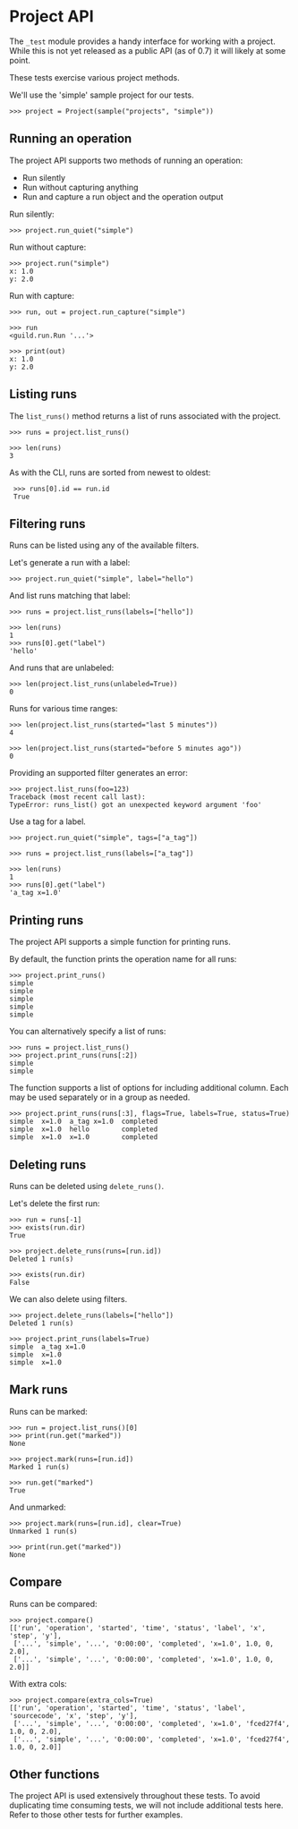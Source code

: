 # Project API

The `_test` module provides a handy interface for working with a
project. While this is not yet released as a public API (as of 0.7) it
will likely at some point.

These tests exercise various project methods.

We'll use the 'simple' sample project for our tests.

    >>> project = Project(sample("projects", "simple"))

## Running an operation

The project API supports two methods of running an operation:

 - Run silently
 - Run without capturing anything
 - Run and capture a run object and the operation output

Run silently:

    >>> project.run_quiet("simple")

Run without capture:

    >>> project.run("simple")
    x: 1.0
    y: 2.0

Run with capture:

    >>> run, out = project.run_capture("simple")

    >>> run
    <guild.run.Run '...'>

    >>> print(out)
    x: 1.0
    y: 2.0

## Listing runs

The `list_runs()` method returns a list of runs associated with the
project.

    >>> runs = project.list_runs()

    >>> len(runs)
    3

 As with the CLI, runs are sorted from newest to oldest:

     >>> runs[0].id == run.id
     True

## Filtering runs

Runs can be listed using any of the available filters.

Let's generate a run with a label:

    >>> project.run_quiet("simple", label="hello")

And list runs matching that label:

    >>> runs = project.list_runs(labels=["hello"])

    >>> len(runs)
    1
    >>> runs[0].get("label")
    'hello'

And runs that are unlabeled:

    >>> len(project.list_runs(unlabeled=True))
    0

Runs for various time ranges:

    >>> len(project.list_runs(started="last 5 minutes"))
    4

    >>> len(project.list_runs(started="before 5 minutes ago"))
    0

Providing an supported filter generates an error:

    >>> project.list_runs(foo=123)
    Traceback (most recent call last):
    TypeError: runs_list() got an unexpected keyword argument 'foo'

Use a tag for a label.

    >>> project.run_quiet("simple", tags=["a_tag"])

    >>> runs = project.list_runs(labels=["a_tag"])

    >>> len(runs)
    1
    >>> runs[0].get("label")
    'a_tag x=1.0'

## Printing runs

The project API supports a simple function for printing runs.

By default, the function prints the operation name for all runs:

    >>> project.print_runs()
    simple
    simple
    simple
    simple
    simple

You can alternatively specify a list of runs:

    >>> runs = project.list_runs()
    >>> project.print_runs(runs[:2])
    simple
    simple

The function supports a list of options for including additional
column. Each may be used separately or in a group as needed.

    >>> project.print_runs(runs[:3], flags=True, labels=True, status=True)
    simple  x=1.0  a_tag x=1.0  completed
    simple  x=1.0  hello        completed
    simple  x=1.0  x=1.0        completed

## Deleting runs

Runs can be deleted using `delete_runs()`.

Let's delete the first run:

    >>> run = runs[-1]
    >>> exists(run.dir)
    True

    >>> project.delete_runs(runs=[run.id])
    Deleted 1 run(s)

    >>> exists(run.dir)
    False

We can also delete using filters.

    >>> project.delete_runs(labels=["hello"])
    Deleted 1 run(s)

    >>> project.print_runs(labels=True)
    simple  a_tag x=1.0
    simple  x=1.0
    simple  x=1.0

## Mark runs

Runs can be marked:

    >>> run = project.list_runs()[0]
    >>> print(run.get("marked"))
    None

    >>> project.mark(runs=[run.id])
    Marked 1 run(s)

    >>> run.get("marked")
    True

And unmarked:

    >>> project.mark(runs=[run.id], clear=True)
    Unmarked 1 run(s)

    >>> print(run.get("marked"))
    None

## Compare

Runs can be compared:

    >>> project.compare()
    [['run', 'operation', 'started', 'time', 'status', 'label', 'x', 'step', 'y'],
     ['...', 'simple', '...', '0:00:00', 'completed', 'x=1.0', 1.0, 0, 2.0],
     ['...', 'simple', '...', '0:00:00', 'completed', 'x=1.0', 1.0, 0, 2.0]]

With extra cols:

    >>> project.compare(extra_cols=True)
    [['run', 'operation', 'started', 'time', 'status', 'label', 'sourcecode', 'x', 'step', 'y'],
     ['...', 'simple', '...', '0:00:00', 'completed', 'x=1.0', 'fced27f4', 1.0, 0, 2.0],
     ['...', 'simple', '...', '0:00:00', 'completed', 'x=1.0', 'fced27f4', 1.0, 0, 2.0]]

## Other functions

The project API is used extensively throughout these tests. To avoid
duplicating time consuming tests, we will not include additional tests
here. Refer to those other tests for further examples.
